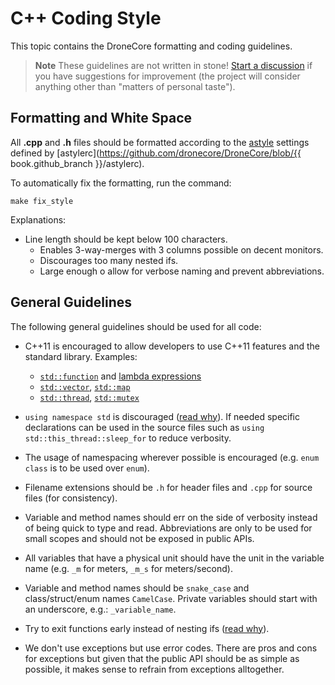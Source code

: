 # C++ Coding Style

This topic contains the DroneCore formatting and coding guidelines.

> **Note** These guidelines are not written in stone! [Start a discussion](../README.md#getting-help) if you have suggestions for
> improvement (the project will consider anything other than "matters of personal taste"). 

## Formatting and White Space

All **.cpp** and **.h** files should be formatted according to the [astyle](http://astyle.sourceforge.net/) settings defined by [astylerc](https://github.com/dronecore/DroneCore/blob/{{ book.github_branch }}/astylerc).

To automatically fix the formatting, run the command:

```
make fix_style
```

Explanations:

- Line length should be kept below 100 characters.
  - Enables 3-way-merges with 3 columns possible on decent monitors. 
  - Discourages too many nested ifs. 
  - Large enough o allow for verbose naming and prevent abbreviations.


## General Guidelines

The following general guidelines should be used for all code:

- C++11 is encouraged to allow developers to use C++11 features and the standard library. Examples:
  - [`std::function`](http://en.cppreference.com/w/cpp/utility/functional/function) and [lambda expressions](http://en.cppreference.com/w/cpp/language/lambda)
  - [`std::vector`](http://en.cppreference.com/w/cpp/container/vector), [`std::map`](http://www.cplusplus.com/reference/map/map/)
  - [`std::thread`](http://www.cplusplus.com/reference/thread/thread/), [`std::mutex`](http://en.cppreference.com/w/cpp/thread/mutex)

- `using namespace std` is discouraged ([read why](https://stackoverflow.com/questions/1452721/why-is-using-namespace-std-considered-bad-practice)). If needed specific declarations can be used in the source files such as `using std::this_thread::sleep_for` to reduce verbosity.
- The usage of namespacing wherever possible is encouraged (e.g. `enum class` is to be used over `enum`).
- Filename extensions should be `.h` for header files and `.cpp` for source files (for consistency).
- Variable and method names should err on the side of verbosity instead of being quick to type and read. Abbreviations are only to be used for small scopes and should not be exposed in public APIs.
- All variables that have a physical unit should have the unit in the variable name (e.g. `_m` for meters, `_m_s` for meters/second).
- Variable and method names should be `snake_case` and class/struct/enum names `CamelCase`. Private variables should start with an underscore, e.g.: `_variable_name`.
- Try to exit functions early instead of nesting ifs ([read why](https://softwareengineering.stackexchange.com/questions/18454/should-i-return-from-a-function-early-or-use-an-if-statement)).
- We don't use exceptions but use error codes. There are pros and cons for exceptions but given that the public API should be as simple as possible, it makes sense to refrain from exceptions alltogether.
